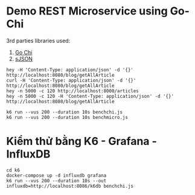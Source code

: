 # Demo REST Microservice using Go-Chi

3rd parties libraries used:
1. [Go Chi](https://github.com/go-chi/chi)
2. [sJSON](https://github.com/tidwall/sjson)

```
hey -H 'Content-Type: application/json' -d '{}' http://localhost:8080/blog/getAllArticle
curl -H 'Content-Type: application/json' -d '{}' http://localhost:8080/blog/getAllArticle
hey -n 5000 -c 120 http://localhost:8000/articles
hey -n 5000 -c 120 -H 'Content-Type: application/json' -d '{}' http://localhost:8080/blog/getAllArticle

k6 run --vus 200 --duration 10s benchchi.js
k6 run --vus 200 --duration 10s benchmicro.js
```

# Kiểm thử bằng K6 - Grafana - InfluxDB
```
cd k6
docker-compose up -d influxdb grafana
k6 run --vus 200 --duration 10s --out influxdb=http://localhost:8086/k6db benchchi.js

```